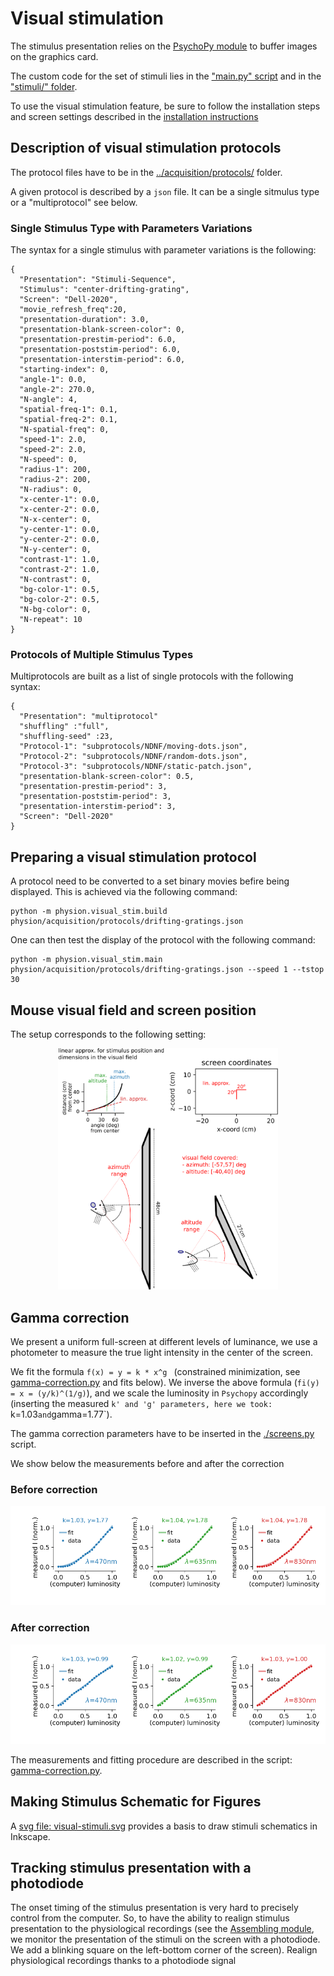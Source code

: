 # Visual stimulation

The stimulus presentation relies on the [PsychoPy module](https://www.psychopy.org) to buffer images on the graphics card.

The custom code for the set of stimuli lies in the ["main.py" script](./main.py) and in the ["stimuli/" folder](./stimuli).

To use the visual stimulation feature, be sure to follow the installation steps and screen settings described in the [installation instructions](../../docs/install/README.md)

## Description of visual stimulation protocols

The protocol files have to be in the [../acquisition/protocols/](../acquisition/protocols/) folder.

A given protocol is described by a `json` file. It can be a single sitmulus type or a "multiprotocol" see below.

### Single Stimulus Type with Parameters Variations

The syntax for a single stimulus with parameter variations is the following:

```
{
  "Presentation": "Stimuli-Sequence",
  "Stimulus": "center-drifting-grating",
  "Screen": "Dell-2020",
  "movie_refresh_freq":20,
  "presentation-duration": 3.0,
  "presentation-blank-screen-color": 0,
  "presentation-prestim-period": 6.0,
  "presentation-poststim-period": 6.0,
  "presentation-interstim-period": 6.0,
  "starting-index": 0,
  "angle-1": 0.0,
  "angle-2": 270.0,
  "N-angle": 4,
  "spatial-freq-1": 0.1,
  "spatial-freq-2": 0.1,
  "N-spatial-freq": 0,
  "speed-1": 2.0,
  "speed-2": 2.0,
  "N-speed": 0,
  "radius-1": 200,
  "radius-2": 200,
  "N-radius": 0,
  "x-center-1": 0.0,
  "x-center-2": 0.0,
  "N-x-center": 0,
  "y-center-1": 0.0,
  "y-center-2": 0.0,
  "N-y-center": 0,
  "contrast-1": 1.0,
  "contrast-2": 1.0,
  "N-contrast": 0,
  "bg-color-1": 0.5,
  "bg-color-2": 0.5,
  "N-bg-color": 0,
  "N-repeat": 10
}
```

### Protocols of Multiple Stimulus Types

Multiprotocols are built as a list of single protocols with the following syntax:

```
{
  "Presentation": "multiprotocol"
  "shuffling" :"full",
  "shuffling-seed" :23,
  "Protocol-1": "subprotocols/NDNF/moving-dots.json",
  "Protocol-2": "subprotocols/NDNF/random-dots.json",
  "Protocol-3": "subprotocols/NDNF/static-patch.json",
  "presentation-blank-screen-color": 0.5,
  "presentation-prestim-period": 3,
  "presentation-poststim-period": 3,
  "presentation-interstim-period": 3,
  "Screen": "Dell-2020"
}
```

## Preparing a visual stimulation protocol

A protocol need to be converted to a set binary movies befire being displayed.
This is achieved via the following command:

```
python -m physion.visual_stim.build physion/acquisition/protocols/drifting-gratings.json
```

One can then test the display of the protocol with the following command: 
```
python -m physion.visual_stim.main physion/acquisition/protocols/drifting-gratings.json --speed 1 --tstop 30
```

## Mouse visual field and screen position

The setup corresponds to the following setting:

<p align="center">
  <img src="../../../docs/visual_stim/visual-field.svg" width="70%" />
</p>


## Gamma correction

We present a uniform full-screen at different levels of luminance, we use a photometer to measure the true light intensity in the center of the screen.

We fit the formula `f(x) = y = k * x^g ` (constrained minimization, see [gamma-correction.py](./gamma-correction.py) and fits below).
We inverse the above formula (`fi(y) = x = (y/k)^(1/g)`), and we scale the luminosity in `Psychopy` accordingly (inserting the measured `k' and 'g' parameters, here we took: `k=1.03` and `gamma=1.77`).

The gamma correction parameters have to be inserted in the [./screens.py](screens.py) script.

We show below the measurements before and after the correction

### Before correction

<p align="center">
  <img src="../../../docs/visual_stim/gamma-correction-before.png" />
</p>

### After correction
<p align="center">
  <img src="../../../docs/visual_stim/gamma-correction-after.png"/>
</p>

The measurements and fitting procedure are described in the script: [gamma-correction.py](./gamma-correction.py).

## Making Stimulus Schematic for Figures

A [svg file: visual-stimuli.svg](../../../docs/visual_stim/visual-stimuli.svg) provides a basis to draw stimuli schematics in Inkscape.

## Tracking stimulus presentation with a photodiode

The onset timing of the stimulus presentation is very hard to precisely control from the computer. So, to have the ability to realign stimulus presentation to the physiological recordings (see the [Assembling module](../assembling/README.md), we monitor the presentation of the stimuli on the screen with a photodiode.
We add a blinking square on the left-bottom corner of the screen).
Realign physiological recordings thanks to a photodiode signal


